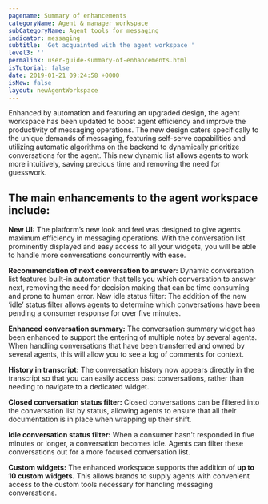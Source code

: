 ```yaml
---
pagename: Summary of enhancements
categoryName: Agent & manager workspace
subCategoryName: Agent tools for messaging
indicator: messaging
subtitle: 'Get acquainted with the agent workspace '
level3: ''
permalink: user-guide-summary-of-enhancements.html
isTutorial: false
date: 2019-01-21 09:24:58 +0000
isNew: false
layout: newAgentWorkspace
---
```


Enhanced by automation and featuring an upgraded design, the agent workspace has been updated to boost agent efficiency and improve the productivity of messaging operations. The new design caters specifically to the unique demands of messaging, featuring self-serve capabilities and utilizing automatic algorithms on the backend to dynamically prioritize conversations for the agent. This new dynamic list allows agents to work more intuitively, saving precious time and removing the need for guesswork.

## The main enhancements to the agent workspace include: 

**New UI:** The platform’s new look and feel was designed to give agents maximum efficiency in messaging operations. With the conversation list prominently displayed and easy access to all your widgets, you will be able to handle more conversations concurrently with ease. 

**Recommendation of next conversation to answer:** Dynamic conversation list features built-in automation that tells you which conversation to answer next, removing the need for decision making that can be time consuming and prone to human error. 
New idle status filter: The addition of the new ‘idle’ status filter allows agents to determine which conversations have been pending a consumer response for over five minutes.

**Enhanced conversation summary:** The conversation summary widget has been enhanced to support the entering of multiple notes by several agents. When handling conversations that have been transferred and owned by several agents, this will allow you to see a log of comments for context. 

**History in transcript:** The conversation history now appears directly in the transcript so that you can easily access past conversations, rather than needing to navigate to a dedicated widget. 

**Closed conversation status filter:** Closed conversations can be filtered into the conversation list by status, allowing agents to ensure that all their documentation is in place when wrapping up their shift. 

**Idle conversation status filter:** When a consumer hasn't responded in five minutes or longer, a conversation becomes idle. Agents can filter these conversations out for a more focused conversation list. 

**Custom widgets:** The enhanced workspace supports the addition of **up to 10 custom widgets.** This allows brands to supply agents with convenient access to the custom tools necessary for handling messaging conversations. 
